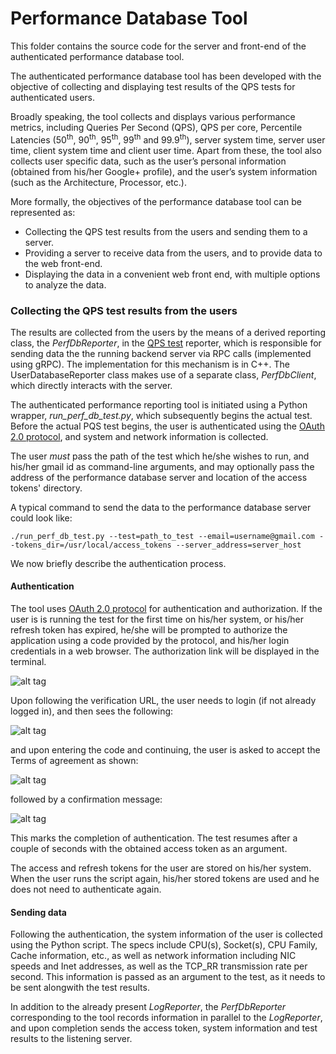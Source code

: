 # Performance Database Tool

This folder contains the source code for the server and front-end of the authenticated performance database tool.

The authenticated performance database tool has been developed with the objective of collecting and displaying test results of the QPS tests for authenticated users.

Broadly speaking, the tool collects and displays various performance metrics, including Queries Per Second (QPS), QPS per core, Percentile Latencies (50<sup>th</sup>, 90<sup>th</sup>, 95<sup>th</sup>, 99<sup>th</sup> and 99.9<sup>th</sup>), server system time, server user time, client system time and client user time. Apart from these, the tool also collects user specific data, such as the user’s personal information (obtained from his/her Google+ profile), and the user’s system information (such as the Architecture, Processor, etc.).

More formally, the objectives of the performance database tool can be represented as:

* Collecting the QPS test results from the users and sending them to a server.
* Providing a server to receive data from the users, and to provide data to the web front-end.
* Displaying the data in a convenient web front end, with multiple options to analyze the data.

### Collecting the QPS test results from the users

The results are collected from the users by the means of a derived reporting class, the _PerfDbReporter_,  in the [QPS test](https://github.com/grpc/grpc/tree/master/test/cpp/qps) reporter, which is responsible for sending data the the running backend server via RPC calls (implemented using gRPC). The implementation for this mechanism is in C++. The UserDatabaseReporter class makes use of a separate class, _PerfDbClient_, which directly interacts with the server.

The authenticated performance reporting tool is initiated using a Python wrapper, _run_perf_db_test.py_, which subsequently begins the actual test. Before the actual PQS test begins, the user is authenticated using the [OAuth 2.0 protocol](https://developers.google.com/identity/protocols/OAuth2), and system and network information is collected.

The user _must_ pass the path of the test which he/she wishes to run, and his/her gmail id as command-line arguments, and may optionally pass the address of the performance database server and location of the access tokens' directory.

A typical command to send the data to the performance database server could look like:

    ./run_perf_db_test.py --test=path_to_test --email=username@gmail.com --tokens_dir=/usr/local/access_tokens --server_address=server_host

We now briefly describe the authentication process.

#### Authentication

The tool uses [OAuth 2.0 protocol](https://developers.google.com/identity/protocols/OAuth2) for authentication and authorization. If the user is is running the test for the first time on his/her system, or his/her refresh token has expired, he/she will be prompted to authorize the application using a code provided by the protocol, and his/her login credentials in a web browser. The authorization link will be displayed in the terminal.

![alt tag](https://github.com/sidrakesh93/grpc-tools/blob/master/benchmarking/performance_db/images/Auth%20terminal.png)

Upon following the verification URL, the user needs to login (if not already logged in), and then sees the following:

![alt tag](https://github.com/sidrakesh93/grpc-tools/blob/master/benchmarking/performance_db/images/Auth%20code.png)

and upon entering the code and continuing, the user is asked to accept the Terms of agreement as shown:

![alt tag](https://github.com/sidrakesh93/grpc-tools/blob/master/benchmarking/performance_db/images/Auth%20agreement.png)

followed by a confirmation message:

![alt tag](https://github.com/sidrakesh93/grpc-tools/blob/master/benchmarking/performance_db/images/Auth%20completion.png)

This marks the completion of authentication. The test resumes after a couple of seconds with the obtained access token as an argument.

The access and refresh tokens for the user are stored on his/her system. When the user runs the script again, his/her stored tokens are used and he does not need to authenticate again.

#### Sending data

Following the authentication, the system information of the user is collected using the Python script. The specs include CPU(s), Socket(s), CPU Family, Cache information, etc., as well as network information including NIC speeds and Inet addresses, as well as the TCP_RR transmission rate per second. This information is passed as an argument to the test, as it needs to be sent alongwith the test results.

In addition to the already present _LogReporter_, the _PerfDbReporter_ corresponding to the tool records information in parallel to the _LogReporter_, and upon completion sends the access token, system information and test results to the listening server.
